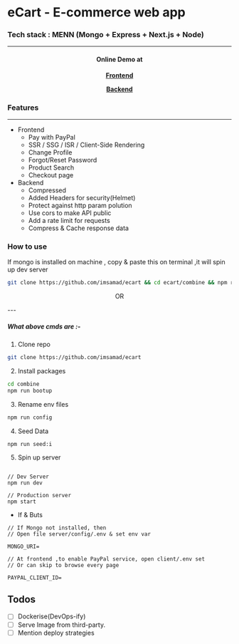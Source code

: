 # eCart - E-commerce web app

### Tech stack : MENN (Mongo + Express + Next.js + Node)

---

<h4 align="center">Online Demo at </h4>
<p align="center"><b> <a href="https://ecart.vercel.app">Frontend</a> </b></p>
<p align="center"><b><a href="https://ecartback.herokuapp.com/">Backend</a> </b></p>

### Features

---

- Frontend
  - Pay with PayPal
  - SSR / SSG / ISR / Client-Side Rendering
  - Change Profile
  - Forgot/Reset Password
  - Product Search
  - Checkout page
- Backend
  - Compressed
  - Added Headers for security(Helmet)
  - Protect against http param polution
  - Use cors to make API public
  - Add a rate limit for requests
  - Compress & Cache response data

### How to use
If mongo is installed on machine , copy & paste this on terminal ,it will spin up dev server
```bash
git clone https://github.com/imsamad/ecart && cd ecart/combine && npm run bootup && npm run config && npm run seed:d && npm run seed:i && npm run dev
```
<p align="center">OR</p>
---

##### What above cmds are :-


1. Clone repo

```sh
git clone https://github.com/imsamad/ecart
```

2. Install packages

```sh
cd combine
npm run bootup
```

3. Rename env files

```sh
npm run config
```

4. Seed Data

```
npm run seed:i
```

5. Spin up server

```

// Dev Server
npm run dev

// Production server
npm start
```

- If & Buts

```
// If Mongo not installed, then
// Open file server/config/.env & set env var

MONGO_URI=

// At frontend ,to enable PayPal service, open client/.env set
// Or can skip to browse every page

PAYPAL_CLIENT_ID=
```

## Todos

- [ ] Dockerise(DevOps-ify)
- [ ] Serve Image from third-party.
- [ ] Mention deploy strategies  
